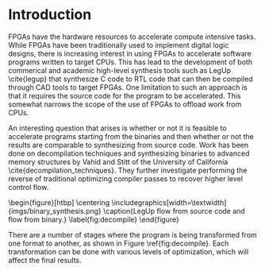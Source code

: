 # Introduction

FPGAs have the hardware resources to accelerate compute intensive tasks.  While
FPGAs have been traditionally used to implement digital logic designs, there is
increasing interest in using FPGAs to accelerate software programs written to
target CPUs.  This has lead to the development of both commerical and academic
high-level synthesis tools such as LegUp \cite{legup} that synthesize C code to RTL
code that can then be compiled through CAD tools to target FPGAs.  One
limitation to such an approach is that it requires the source code for the
program to be accelerated.  This somewhat narrows the scope of the use of FPGAs
to offload work from CPUs.

An interesting question that arises is whether or not it is feasible to
accelerate programs starting from the binaries and then whether or not the
results are comparable to synthesizing from source code.  Work has been done on
decompilation techniques and synthesizing binaries to advanced memory structures
by Vahid and Stitt of the University of California \cite{decompilation_techniques}.
They further investigate performing the reverse of traditional optimizing
compiler passes to recover higher level control flow.

\begin{figure}[htbp]
\centering
    \includegraphics[width=\textwidth]{imgs/binary_synthesis.png}
    \caption{LegUp flow from source code and flow from binary.}
    \label{fig:decompile}
\end{figure}

There are a number of stages where the program is being transformed from one
format to another, as shown in Figure \ref{fig:decompile}.  Each transformation
can be done with various levels of optimization, which will affect the final
results.
